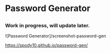 # Password Generator

##

### Work in progress, will update later.

![Password Generator]/screenshot-password-gen

https://spody10.github.io/password-gen/
